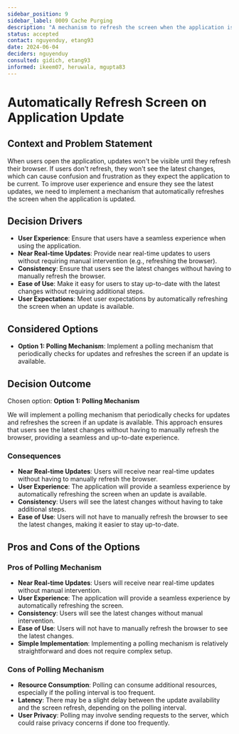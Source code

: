 ```yaml
---
sidebar_position: 9
sidebar_label: 0009 Cache Purging
description: "A mechanism to refresh the screen when the application is updated to reflect latest changes."
status: accepted
contact: nguyenduy, etang93
date: 2024-06-04
deciders: nguyenduy
consulted: gidich, etang93
informed: ikeem07, heruwala, mgupta83
---
```


# Automatically Refresh Screen on Application Update

## Context and Problem Statement

When users open the application, updates won't be visible until they refresh their browser. If users don't refresh, they won't see the latest changes, which can cause confusion and frustration as they expect the application to be current. To improve user experience and ensure they see the latest updates, we need to implement a mechanism that automatically refreshes the screen when the application is updated.

## Decision Drivers

- **User Experience**: Ensure that users have a seamless experience when using the application.
- **Near Real-time Updates**: Provide near real-time updates to users without requiring manual intervention (e.g., refreshing the browser).
- **Consistency**: Ensure that users see the latest changes without having to manually refresh the browser.
- **Ease of Use**: Make it easy for users to stay up-to-date with the latest changes without requiring additional steps.
- **User Expectations**: Meet user expectations by automatically refreshing the screen when an update is available.

## Considered Options

- **Option 1: Polling Mechanism**: Implement a polling mechanism that periodically checks for updates and refreshes the screen if an update is available.

## Decision Outcome

Chosen option: **Option 1: Polling Mechanism**

We will implement a polling mechanism that periodically checks for updates and refreshes the screen if an update is available. This approach ensures that users see the latest changes without having to manually refresh the browser, providing a seamless and up-to-date experience.

### Consequences

- **Near Real-time Updates**: Users will receive near real-time updates without having to manually refresh the browser.
- **User Experience**: The application will provide a seamless experience by automatically refreshing the screen when an update is available.
- **Consistency**: Users will see the latest changes without having to take additional steps.
- **Ease of Use**: Users will not have to manually refresh the browser to see the latest changes, making it easier to stay up-to-date.

## Pros and Cons of the Options

### Pros of Polling Mechanism

- **Near Real-time Updates**: Users will receive near real-time updates without manual intervention.
- **User Experience**: The application will provide a seamless experience by automatically refreshing the screen.
- **Consistency**: Users will see the latest changes without manual intervention.
- **Ease of Use**: Users will not have to manually refresh the browser to see the latest changes.
- **Simple Implementation**: Implementing a polling mechanism is relatively straightforward and does not require complex setup.

### Cons of Polling Mechanism

- **Resource Consumption**: Polling can consume additional resources, especially if the polling interval is too frequent.
- **Latency**: There may be a slight delay between the update availability and the screen refresh, depending on the polling interval.
- **User Privacy**: Polling may involve sending requests to the server, which could raise privacy concerns if done too frequently.
